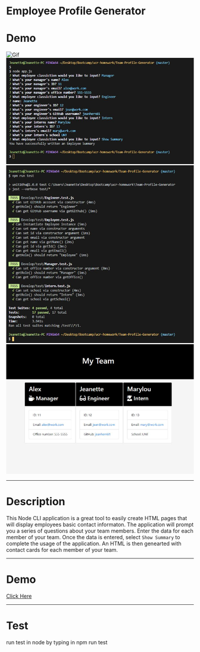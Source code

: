 # Employee Profile Generator


# Demo 
![Gif](./Assets/TeamProfileVid.gif)
![Question Screenshot](./Assets/question-screenshot.JPG)
![Test](./Assets/screenshot-test.JPG)
![HTML Site](./Assets/screenshot.JPG)

---

# Description

This Node CLI application is a great tool to easily create HTML pages that will display employees basic contact informaton. The application will prompt you a series of questions about your team members. Enter the data for each member of your team. Once the data is entered, select `Show Summary` to complete the usage of the application. An HTML is then genearted with contact cards for each member of your team.

---

# Demo 

<a href="https://drive.google.com/file/d/1u8dA3MlEfGi8dAThzW93VSZMrZoKBeJ1/view?usp=sharing">Click Here</a>

--- 

# Test

run test in node by typing in npm run test

